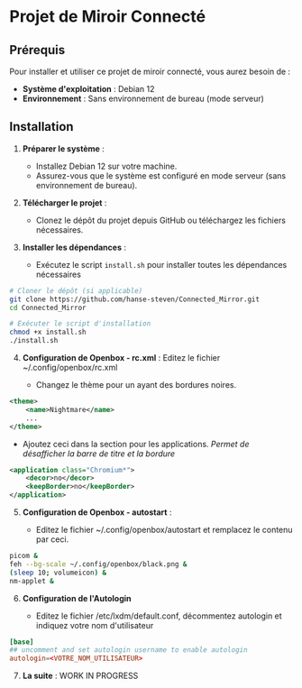 # Projet de Miroir Connecté

## Prérequis

Pour installer et utiliser ce projet de miroir connecté, vous aurez besoin de :

- **Système d'exploitation** : Debian 12
- **Environnement** : Sans environnement de bureau (mode serveur)

## Installation

1. **Préparer le système** :
   - Installez Debian 12 sur votre machine.
   - Assurez-vous que le système est configuré en mode serveur (sans environnement de bureau).

2. **Télécharger le projet** :
   - Clonez le dépôt du projet depuis GitHub ou téléchargez les fichiers nécessaires.

3. **Installer les dépendances** :
   - Exécutez le script `install.sh` pour installer toutes les dépendances nécessaires

```bash
# Cloner le dépôt (si applicable)
git clone https://github.com/hanse-steven/Connected_Mirror.git
cd Connected_Mirror

# Exécuter le script d'installation
chmod +x install.sh
./install.sh
```

4. **Configuration de Openbox - rc.xml** :
   Editez le fichier ~/.config/openbox/rc.xml
   
   - Changez le thème pour un ayant des bordures noires.

```xml
<theme>
    <name>Nightmare</name>
    ...
</theme>
```

   - Ajoutez ceci dans la section pour les applications. _Permet de désafficher la barre de titre et la bordure_

```xml
<application class="Chromium*">
    <decor>no</decor>
    <keepBorder>no</keepBorder>
</application>
```

5. **Configuration de Openbox - autostart** : 

   - Editez le fichier ~/.config/openbox/autostart et remplacez le contenu par ceci.

```bash
picom &
feh --bg-scale ~/.config/openbox/black.png &
(sleep 10; volumeicon) &
nm-applet &
```


6. **Configuration de l'Autologin**

   - Editez le fichier /etc/lxdm/default.conf, décommentez autologin et indiquez votre nom d'utilisateur

```conf
[base]
## uncomment and set autologin username to enable autologin
autologin=<VOTRE_NOM_UTILISATEUR>
```

7. **La suite** :
WORK IN PROGRESS